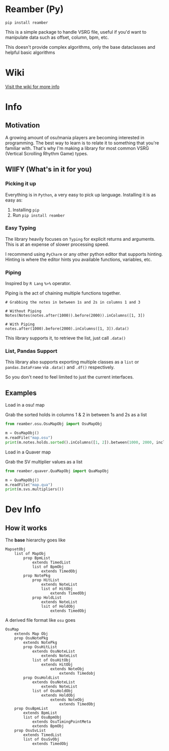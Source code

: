 # Reamber (Py)

`pip install reamber`

This is a simple package to handle VSRG file, useful if you'd want to manipulate data
such as offset, column, bpm, etc.

This doesn't provide complex algorithms, only the base dataclasses and helpful basic
algorithms

# Wiki

[Visit the wiki for more info](https://github.com/Eve-ning/reamber_base_py/wiki)

# Info

## Motivation

A growing amount of osu!mania players are becoming interested in programming.
The best way to learn is to relate it to something that you're familiar with.
That's why I'm making a library for most common VSRG (Vertical Scrolling Rhythm Game)
types.

## WIIFY (What's in it for you)

### Picking it up

Everything is in `Python`, a very easy to pick up language. Installing it is as easy as:

1. Installing `pip`
2. Run `pip install reamber`

### Easy Typing

The library heavily focuses on `Typing` for explicit returns and arguments.
This is at an expense of slower processing speed.

I recommend using `PyCharm` or any other python editor that supports hinting.
Hinting is where the editor hints you available functions, variables, etc.

### Piping

Inspired by `R Lang` `%>%` operator.

Piping is the act of chaining multiple functions together.

```
# Grabbing the notes in between 1s and 2s in columns 1 and 3

# Without Piping
Notes(Notes(notes.after(1000)).before(2000)).inColumns([1, 3])

# With Piping
notes.after(1000).before(2000).inColumns([1, 3]).data()
```

This library supports it, to retrieve the list, just call `.data()`

### List, Pandas Support

This library also supports exporting multiple classes as a `list` or `pandas.DataFrame`
via `.data()` and `.df()` respectively.

So you don't need to feel limited to just the current interfaces.

## Examples

Load in a osu! map

Grab the sorted holds in columns 1 & 2 in between 1s and 2s as a list
```python
from reamber.osu.OsuMapObj import OsuMapObj

m = OsuMapObj()
m.readFile("map.osu")
print(m.notes.holds.sorted().inColumns([1, 2]).between(1000, 2000, includeEnds=False).data())
```
Load in a Quaver map

Grab the SV multiplier values as a list
```python
from reamber.quaver.QuaMapObj import QuaMapObj

m = QuaMapObj()
m.readFile("map.qua")
print(m.svs.multipliers())
```

# Dev Info

## How it works

The **base** hierarchy goes like
```
MapsetObj
    list of MapObj
        prop BpmList
            extends TimedList
            list of BpmObj
                extends TimedObj
        prop NotePkg
            prop HitList 
                extends NoteList
                list of HitObj
                    extends TimedObj
            prop HoldList
                extends NoteList
                lsit of HoldObj
                    extends TimedObj
```

A derived file format like `osu` goes

```
OsuMap
    extends Map Obj
    prop OsuNotePkg
        extends NotePkg
        prop OsuHitList
            extends OsuNoteList
                extends NoteList
            list of OsuHitObj
                extends HitObj
                    extends NoteObj
                        extends Timedobj
        prop OsuHoldList
            extends OsuNoteList
                extends NoteList
            list of OsuHoldObj
                extends HoldObj
                    extends NoteObj
                        extends TimedObj
    prop OsuBpmList
        extends BpmList
        list of OsuBpmObj
            extends OsuTimingPointMeta
            extends BpmObj
    prop OsuSvList
        extends TimedList
        list of OsuSvObj
            extends TimedObj

```